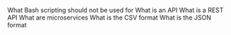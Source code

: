 What Bash scripting should not be used for
What is an API
What is a REST API
What are microservices
What is the CSV format
What is the JSON format